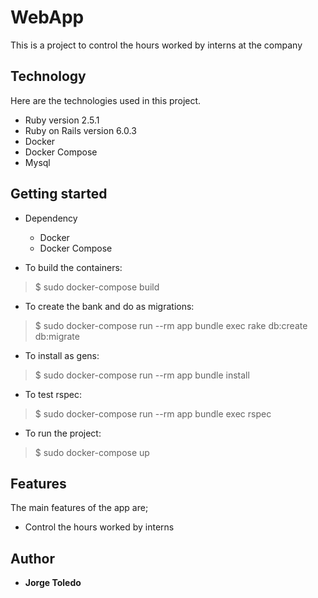 # WebApp

This is a project to control the hours worked by interns at the company

## Technology 

Here are the technologies used in this project.

* Ruby version  2.5.1
* Ruby on Rails version 6.0.3
* Docker 
* Docker Compose
* Mysql

## Getting started

* Dependency
  - Docker
  - Docker Compose

* To build the containers:
>    $ sudo docker-compose build

* To create the bank and do as migrations:
>    $ sudo docker-compose run --rm app bundle exec rake db:create db:migrate

* To install as gens:
>    $ sudo docker-compose run --rm app bundle install

* To test rspec:
> $ sudo docker-compose run --rm app bundle exec rspec 

* To run the project:
>    $ sudo docker-compose up

## Features

The main features of the app are;

* Control the hours worked by interns 

## Author

* **Jorge Toledo**

